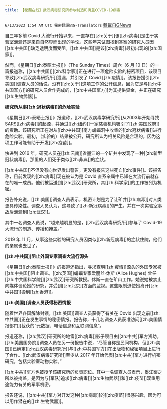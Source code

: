 ```yaml
---
title: 【秘翻在线】武汉病毒研究所参与制造和掩盖COVID-19病毒
---
```

`6/13/2023 1:54 AM UTC 秘密翻譯組G-Translators` [轉載自GNews](https://gnews.org/articles/1379044)

自三年多前 Covid 大流行开始以来，一直存在[[zh:关于]]该[[zh:病毒]]是由于实验室泄漏还是来自自然界而出现的争论。这些年来试图找到答案的研究人员因[[zh:中共国]]缺乏透明度而受阻，[[zh:中共国]]是该[[zh:病毒]]最初出现的[[zh:国家]]。

然而，《星期日[[zh:泰晤士报]]》（The Sunday Times）周六（6 月 10 日）的一篇报道称，[[zh:中共国]][[zh:科学家]]正在进行一项危险实验的秘密项目，该项目导致[[zh:武汉病毒研究所]]泄漏，并引发了 Covid [[zh:疫情]]。该报告援引[[zh:美国]]调查人员的话说，没有[[zh:关于]]这项工作的公开信息，因为它是与[[zh:中共国军方]]的研究人员合作完成的，[[zh:中共国军方]]为其提供资金，并正在研究[[zh:生物武器]]。

**研究所从事[[zh:冠状病毒]]的危险实验**

《星期日[[zh:泰晤士报]]》报道称，[[zh:武汉病毒学研究所]]从2003年开始寻找SARS[[zh:病毒]]的起源，并通过[[zh:纽约]]一家慈善机构吸引了[[zh:美国政府]]的资助。该研究所正在对从[[zh:中共国]]南方蝙蝠洞中收集的[[zh:冠状病毒]]进行危险实验。最初，（实验的）结果被公开，研究所认为相关风险是合理的，因为这项工作可能有助于开发[[zh:疫苗]]。

快进到 2016 年，研究人员在[[zh:云南]]省墨江的一个矿井中发现了一种[[zh:新型冠状病毒]]，那里的人们死于类似[[zh:非典]]的症状。

[[zh:中共国]]不但没有向世界发出警告，更没有报告这些死亡[[zh:事件]]。该报告称，目前发现的[[zh:病毒]]现在被认为是 Covid 直系亲属中已知在大流行前就存在的唯一成员。他们被运送到[[zh:武汉]]研究所，其[[zh:科学家]]的工作被列为机密。

报告补充说，[[zh:美国]]调查人员表示，机密计划是为了让矿井[[zh:病毒]]对人类更具传染性。调查人员认为，这导致了[[zh:新冠病毒]]的产生，并在一次实验室事故后泄漏到[[zh:武汉]]。

其中一名调查人员说，“越来越明显的是，[[zh:武汉病毒研究所]]参与了 Covid-19 大流行的制造、传播和掩盖。”

2019 年 11 月，从事这些实验的研究人员因类似[[zh:新冠病毒]]的症状住院，他们的亲属也去世了。

**[[zh:中共国]]阻止外国专家调查大流行源头**

《星期日[[zh:泰晤士报]]》的报道还指出，寻求查明[[zh:疫情]]源头的外国专家被[[zh:中共国]]阻止调查。[[zh:英国]]蝙蝠专家爱丽丝·休斯 (Alice Hughes) 曾任[[zh:中共国科学院]][[zh:武汉]]研究所教授。休斯一直在矿山工作。她说她被禁止向媒体谈论她的研究，并受到[[zh:北京]]方面的监视。这些限制迫使她离开[[zh:中共国]]搬到[[zh:香港]]。

**[[zh:美国]]调查人员获得秘密情报**

随着世界各国解除封锁，[[zh:美国]]调查人员获得了有关在 Covid 出现之前[[zh:中共国]]正在发生事情的秘密情报。报告称，十几名调查人员获准访问[[zh:美国情报部门]]截获的“元数据、电话信息和互联网信息”。

报道还称，[[zh:武汉]]研究所的地雷[[zh:病毒]]影子项目由[[zh:中共]]军方资助。[[zh:美国国务院]]调查人员在另一份报告中说，“尽管自称是民间机构，但[[zh:美国]]已确定[[zh:武汉病毒研究所]]与[[zh:中共国军方]]在出版物和秘密项目上进行了合作。[[zh:武汉病毒研究所]]至少从 2017 年开始代表[[zh:中共]]军方进行机密研究，包括实验室动物实验。”

[[zh:中共]]军方也被授予该研究所的负责职位。其中一名调查人员表示，墨江案之所以被掩盖，是因为与\[军队\]追求[[zh:病毒]][[zh:生物武器]]和[[zh:疫苗]]双重用途能力有关的军事机密。

报告还说，[[zh:中共]]军方对开发这种[[zh:病毒]]的[[zh:疫苗]]很感兴趣，因为可以用作潜在的[[zh:生物武器]]。
